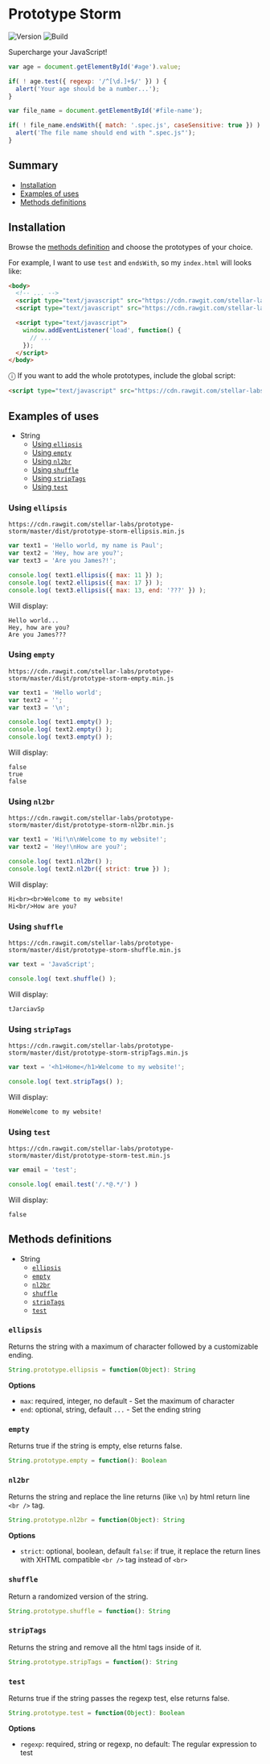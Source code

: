 # Prototype Storm

![Version](https://img.shields.io/badge/version-dev-orange.svg)
![Build](https://img.shields.io/codeship/f4573ce0-1bfe-0136-c362-76579b4514e0.svg) 

Supercharge your JavaScript!

```javascript
var age = document.getElementById('#age').value;

if( ! age.test({ regexp: '/^[\d.]+$/' }) ) {
  alert('Your age should be a number...');
}
```

```javascript
var file_name = document.getElementById('#file-name');

if( ! file_name.endsWith({ match: '.spec.js', caseSensitive: true }) ) {
  alert('The file name should end with ".spec.js"');
}
```

## Summary

- [Installation](#installation)
- [Examples of uses](#examples-of-uses)
- [Methods definitions](#methods-definitions)

## Installation

Browse the [methods definition](#methods-definitions) and choose the prototypes of your choice. 

For example, I want to use `test` and `endsWith`, so my `index.html` will looks like:

```html
<body>
  <!-- ... -->
  <script type="text/javascript" src="https://cdn.rawgit.com/stellar-labs/prototype-storm/master/dist/prototype-storm-test.min.js"></script>
  <script type="text/javascript" src="https://cdn.rawgit.com/stellar-labs/prototype-storm/master/dist/prototype-storm-ends-with.min.js"></script>

  <script type="text/javascript">
    window.addEventListener('load', function() {
      // ...
    });
  </script>
</body>
```

ⓘ If you want to add the whole prototypes, include the global script:

```html
<script type="text/javascript" src="https://cdn.rawgit.com/stellar-labs/prototype-storm/master/dist/prototype-storm.min.js"></script>
```

## Examples of uses

- String
  - [Using `ellipsis`](#using-ellipsis)
  - [Using `empty`](#using-empty)
  - [Using `nl2br`](#using-nl2br)
  - [Using `shuffle`](#using-shuffle)
  - [Using `stripTags`](#using-striptags)
  - [Using `test`](#using-test)

### Using `ellipsis`

```
https://cdn.rawgit.com/stellar-labs/prototype-storm/master/dist/prototype-storm-ellipsis.min.js
```

```javascript
var text1 = 'Hello world, my name is Paul';
var text2 = 'Hey, how are you?';
var text3 = 'Are you James?!';

console.log( text1.ellipsis({ max: 11 }) );
console.log( text2.ellipsis({ max: 17 }) );
console.log( text3.ellipsis({ max: 13, end: '???' }) );
```

Will display:

```
Hello world...
Hey, how are you?
Are you James???
```

### Using `empty`

```
https://cdn.rawgit.com/stellar-labs/prototype-storm/master/dist/prototype-storm-empty.min.js
```

```javascript
var text1 = 'Hello world';
var text2 = '';
var text3 = '\n';

console.log( text1.empty() );
console.log( text2.empty() );
console.log( text3.empty() );
```

Will display:

```
false
true
false
```

### Using `nl2br`

```
https://cdn.rawgit.com/stellar-labs/prototype-storm/master/dist/prototype-storm-nl2br.min.js
```

```javascript
var text1 = 'Hi!\n\nWelcome to my website!';
var text2 = 'Hey!\nHow are you?';

console.log( text1.nl2br() );
console.log( text2.nl2br({ strict: true }) );
```

Will display:

```
Hi<br><br>Welcome to my website!
Hi<br/>How are you?
```

### Using `shuffle`

```
https://cdn.rawgit.com/stellar-labs/prototype-storm/master/dist/prototype-storm-shuffle.min.js
```

```javascript
var text = 'JavaScript';

console.log( text.shuffle() );
```

Will display:

```
tJarciavSp
```

### Using `stripTags`

```
https://cdn.rawgit.com/stellar-labs/prototype-storm/master/dist/prototype-storm-stripTags.min.js
```

```javascript
var text = '<h1>Home</h1>Welcome to my website!';

console.log( text.stripTags() );
```

Will display:

```
HomeWelcome to my website!
```

### Using `test`

```
https://cdn.rawgit.com/stellar-labs/prototype-storm/master/dist/prototype-storm-test.min.js
```

```javascript
var email = 'test';

console.log( email.test('/.*@.*/') )
```

Will display:

```
false
```

## Methods definitions

- String
  - [`ellipsis`](#ellipsis)
  - [`empty`](#empty)
  - [`nl2br`](#nl2br)
  - [`shuffle`](#shuffle)
  - [`stripTags`](#stripTags)
  - [`test`](#test)

### `ellipsis`

Returns the string with a maximum of character followed by a customizable ending.

```javascript
String.prototype.ellipsis = function(Object): String
```

**Options**

- `max`: required, integer, no default - Set the maximum of character
- `end`: optional, string, default `...` - Set the ending string

### `empty`

Returns true if the string is empty, else returns false.

```javascript
String.prototype.empty = function(): Boolean
```

### `nl2br`

Returns the string and replace the line returns (like `\n`) by html return line `<br />` tag.

```javascript
String.prototype.nl2br = function(Object): String
```

**Options**

- `strict`: optional, boolean, default `false`: if true, it replace the return lines with XHTML compatible `<br />` tag instead of `<br>`

### `shuffle`

Return a randomized version of the string.

```javascript
String.prototype.shuffle = function(): String
```

### `stripTags`

Returns the string and remove all the html tags inside of it.

```javascript
String.prototype.stripTags = function(): String
```

### `test`

Returns true if the string passes the regexp test, else returns false.

```javascript
String.prototype.test = function(Object): Boolean
```

**Options**

- `regexp`: required, string or regexp, no default: The regular expression to test